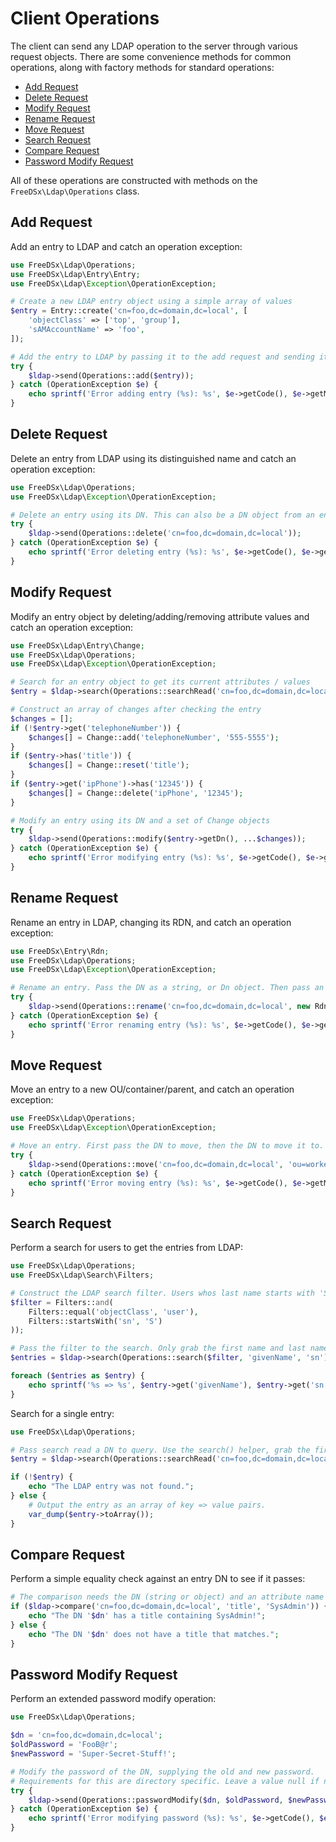 Client Operations
================

The client can send any LDAP operation to the server through various request objects. There are some convenience methods
for common operations, along with factory methods for standard operations:

* [Add Request](#add-request)
* [Delete Request](#delete-request)
* [Modify Request](#modify-request)
* [Rename Request](#rename-request)
* [Move Request](#move-request)
* [Search Request](#search-request)
* [Compare Request](#compare-request)
* [Password Modify Request](#password-modify-request)

All of these operations are constructed with methods on the `FreeDSx\Ldap\Operations` class.

## Add Request

Add an entry to LDAP and catch an operation exception:

```php
use FreeDSx\Ldap\Operations;
use FreeDSx\Ldap\Entry\Entry;
use FreeDSx\Ldap\Exception\OperationException;

# Create a new LDAP entry object using a simple array of values
$entry = Entry::create('cn=foo,dc=domain,dc=local', [
    'objectClass' => ['top', 'group'],
    'sAMAccountName' => 'foo',
]);

# Add the entry to LDAP by passing it to the add request and sending it with the client
try {
    $ldap->send(Operations::add($entry));
} catch (OperationException $e) {
    echo sprintf('Error adding entry (%s): %s', $e->getCode(), $e->getMessage());
}
```

## Delete Request

Delete an entry from LDAP using its distinguished name and catch an operation exception:

```php
use FreeDSx\Ldap\Operations;
use FreeDSx\Ldap\Exception\OperationException;

# Delete an entry using its DN. This can also be a DN object from an entry: $entry->getDn()
try {
    $ldap->send(Operations::delete('cn=foo,dc=domain,dc=local'));
} catch (OperationException $e) {
    echo sprintf('Error deleting entry (%s): %s', $e->getCode(), $e->getMessage());
}
```

## Modify Request

Modify an entry object by deleting/adding/removing attribute values and catch an operation exception:

```php
use FreeDSx\Ldap\Entry\Change;
use FreeDSx\Ldap\Operations;
use FreeDSx\Ldap\Exception\OperationException;

# Search for an entry object to get its current attributes / values
$entry = $ldap->search(Operations::searchRead('cn=foo,dc=domain,dc=local'))->first();

# Construct an array of changes after checking the entry
$changes = [];
if (!$entry->get('telephoneNumber')) {
    $changes[] = Change::add('telephoneNumber', '555-5555');
}
if ($entry->has('title')) {
    $changes[] = Change::reset('title');
}
if ($entry->get('ipPhone')->has('12345')) {
    $changes[] = Change::delete('ipPhone', '12345');
}

# Modify an entry using its DN and a set of Change objects
try {
    $ldap->send(Operations::modify($entry->getDn(), ...$changes));
} catch (OperationException $e) {
    echo sprintf('Error modifying entry (%s): %s', $e->getCode(), $e->getMessage());
}
```

## Rename Request

Rename an entry in LDAP, changing its RDN, and catch an operation exception:

```php
use FreeDSx\Entry\Rdn;
use FreeDSx\Ldap\Operations;
use FreeDSx\Ldap\Exception\OperationException;

# Rename an entry. Pass the DN as a string, or Dn object. Then pass an Rdn object or string RDN.
try {
    $ldap->send(Operations::rename('cn=foo,dc=domain,dc=local', new Rdn('cn', 'bar')));
} catch (OperationException $e) {
    echo sprintf('Error renaming entry (%s): %s', $e->getCode(), $e->getMessage());
}
```

## Move Request

Move an entry to a new OU/container/parent, and catch an operation exception:

```php
use FreeDSx\Ldap\Operations;
use FreeDSx\Ldap\Exception\OperationException;

# Move an entry. First pass the DN to move, then the DN to move it to.
try {
    $ldap->send(Operations::move('cn=foo,dc=domain,dc=local', 'ou=workers,dc=domain,dc=local'));
} catch (OperationException $e) {
    echo sprintf('Error moving entry (%s): %s', $e->getCode(), $e->getMessage());
}
```

## Search Request

Perform a search for users to get the entries from LDAP:

```php
use FreeDSx\Ldap\Operations;
use FreeDSx\Ldap\Search\Filters;

# Construct the LDAP search filter. Users whos last name starts with 'S'.
$filter = Filters::and(
    Filters::equal('objectClass', 'user'),
    Filters::startsWith('sn', 'S')
));

# Pass the filter to the search. Only grab the first name and last name attributes.
$entries = $ldap->search(Operations::search($filter, 'givenName', 'sn'));

foreach ($entries as $entry) {
    echo sprintf('%s => %s', $entry->get('givenName'), $entry->get('sn'));
}
```

Search for a single entry:

```php
use FreeDSx\Ldap\Operations;

# Pass search read a DN to query. Use the search() helper, grab the first entry...
$entry = $ldap->search(Operations::searchRead('cn=foo,dc=domain,dc=local'))->first();

if (!$entry) {
    echo "The LDAP entry was not found.";
} else {
    # Output the entry as an array of key => value pairs.
    var_dump($entry->toArray());
}
```

## Compare Request

Perform a simple equality check against an entry DN to see if it passes:

```php
# The comparison needs the DN (string or object) and an attribute name and value
if ($ldap->compare('cn=foo,dc=domain,dc=local', 'title', 'SysAdmin')) {
    echo "The DN '$dn' has a title containing SysAdmin!";
} else {
    echo "The DN '$dn' does not have a title that matches.";
}
```

## Password Modify Request

Perform an extended password modify operation:

```php
use FreeDSx\Ldap\Operations;

$dn = 'cn=foo,dc=domain,dc=local';
$oldPassword = 'FooB@r';
$newPassword = 'Super-Secret-Stuff!';

# Modify the password of the DN, supplying the old and new password.
# Requirements for this are directory specific. Leave a value null if not needed.
try {
    $ldap->send(Operations::passwordModify($dn, $oldPassword, $newPassword));
} catch (OperationException $e) {
    echo sprintf('Error modifying password (%s): %s', $e->getCode(), $e->getMessage());
}
```

